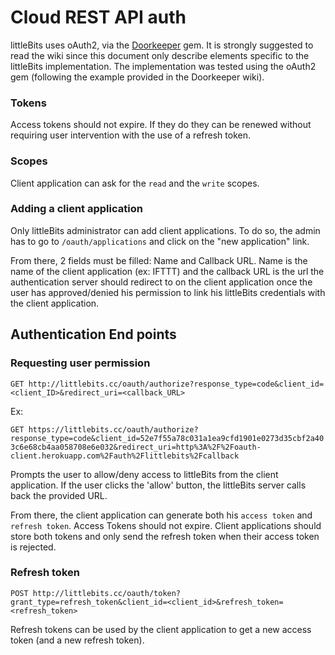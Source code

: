 # Cloud REST API auth

littleBits uses oAuth2, via the [Doorkeeper](https://github.com/applicake/doorkeeper) gem. It is strongly suggested to read the wiki since this document only describe elements specific to the littleBits implementation. The implementation was tested using the oAuth2 gem (following the example provided in the Doorkeeper wiki).

### Tokens

Access tokens should not expire. If they do they can be renewed without requiring user intervention with the use of a refresh token.

### Scopes
Client application can ask for the `read` and the `write` scopes.

### Adding a client application

Only littleBits administrator can add client applications. To do so, the admin has to go to `/oauth/applications` and click on the "new application" link.

From there, 2 fields must be filled: Name and Callback URL. Name is the name of the client application (ex: IFTTT) and the callback URL is the url the authentication server should redirect to on the client application once the user has approved/denied his permission to link his littleBits credentials with the client application.

## Authentication End points

### Requesting user permission

    GET http://littlebits.cc/oauth/authorize?response_type=code&client_id=<client_ID>&redirect_uri=<callback_URL>

Ex:

`GET https://littlebits.cc/oauth/authorize?response_type=code&client_id=52e7f55a78c031a1ea9cfd1901e0273d35cbf2a403c6e68cb4aa058708e6e032&redirect_uri=http%3A%2F%2Foauth-client.herokuapp.com%2Fauth%2Flittlebits%2Fcallback`

Prompts the user to allow/deny access to littleBits from the client application. If the user clicks the 'allow' button, the littleBits server calls back the provided URL.

From there, the client application can generate both his `access token` and `refresh token`. Access Tokens should not expire. Client applications should store both tokens and only send the refresh token when their access token is rejected.

### Refresh token

`POST http://littlebits.cc/oauth/token?grant_type=refresh_token&client_id=<client_id>&refresh_token=<refresh_token>`

Refresh tokens can be used by the client application to get a new access token (and a new refresh token).